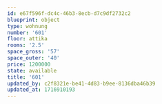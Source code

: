 ```yaml
---
id: e67f596f-dc4c-46b3-8ecb-d7c9df2732c2
blueprint: object
type: wohnung
number: '601'
floor: attika
rooms: '2.5'
space_gross: '57'
space_outer: '40'
price: 1200000
state: available
title: '601'
updated_by: c2f8321e-be41-4d83-b9ee-8136dba46b39
updated_at: 1716910193
---
```

